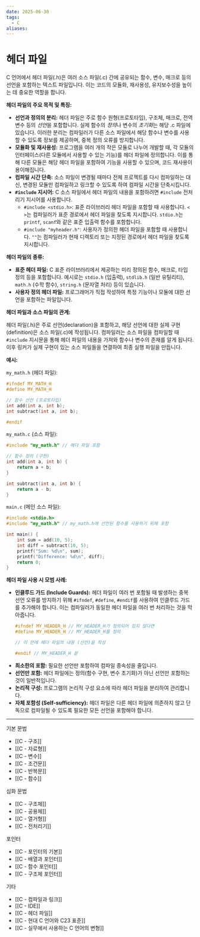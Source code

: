 ```yaml
---
date: 2025-06-30
tags:
  - C
aliases:
---
```


# 헤더 파일

C 언어에서 헤더 파일(.h)은 여러 소스 파일(.c) 간에 공유되는 함수, 변수, 매크로 등의 선언을 포함하는 텍스트 파일입니다. 이는 코드의 모듈화, 재사용성, 유지보수성을 높이는 데 중요한 역할을 합니다.

**헤더 파일의 주요 목적 및 특징:**

*   **선언과 정의의 분리:** 헤더 파일은 주로 함수 원형(프로토타입), 구조체, 매크로, 전역 변수 등의 *선언*을 포함합니다. 실제 함수의 *정의*나 변수의 *초기화*는 해당 .c 파일에 있습니다. 이러한 분리는 컴파일러가 다른 소스 파일에서 해당 함수나 변수를 사용할 수 있도록 정보를 제공하며, 중복 정의 오류를 방지합니다.
*   **모듈화 및 재사용성:** 프로그램을 여러 개의 작은 모듈로 나누어 개발할 때, 각 모듈의 인터페이스(다른 모듈에서 사용할 수 있는 기능)를 헤더 파일에 정의합니다. 이를 통해 다른 모듈은 해당 헤더 파일을 포함하여 기능을 사용할 수 있으며, 코드 재사용이 용이해집니다.
*   **컴파일 시간 단축:** 소스 파일이 변경될 때마다 전체 프로젝트를 다시 컴파일하는 대신, 변경된 모듈만 컴파일하고 링크할 수 있도록 하여 컴파일 시간을 단축시킵니다.
*   **`#include` 지시어:** C 소스 파일에서 헤더 파일의 내용을 포함하려면 `#include` 전처리기 지시어를 사용합니다.
    *   `#include <stdio.h>`: 표준 라이브러리 헤더 파일을 포함할 때 사용합니다. `< >`는 컴파일러가 표준 경로에서 헤더 파일을 찾도록 지시합니다. `stdio.h`는 `printf`, `scanf`와 같은 표준 입출력 함수를 포함합니다.
    *   `#include "myheader.h"`: 사용자가 정의한 헤더 파일을 포함할 때 사용합니다. `""`는 컴파일러가 현재 디렉토리 또는 지정된 경로에서 헤더 파일을 찾도록 지시합니다.

**헤더 파일의 종류:**

*   **표준 헤더 파일:** C 표준 라이브러리에서 제공하는 미리 정의된 함수, 매크로, 타입 정의 등을 포함합니다. 예시로는 `stdio.h` (입출력), `stdlib.h` (일반 유틸리티), `math.h` (수학 함수), `string.h` (문자열 처리) 등이 있습니다.
*   **사용자 정의 헤더 파일:** 프로그래머가 직접 작성하여 특정 기능이나 모듈에 대한 선언을 포함하는 파일입니다.

**헤더 파일과 소스 파일의 관계:**

헤더 파일(.h)은 주로 선언(declaration)을 포함하고, 해당 선언에 대한 실제 구현(definition)은 소스 파일(.c)에 작성됩니다. 컴파일러는 소스 파일을 컴파일할 때 `#include` 지시문을 통해 헤더 파일의 내용을 가져와 함수나 변수의 존재를 알게 됩니다. 이후 링커가 실제 구현이 있는 소스 파일들을 연결하여 최종 실행 파일을 만듭니다.

**예시:**

`my_math.h` (헤더 파일):
```c
#ifndef MY_MATH_H
#define MY_MATH_H

// 함수 선언 (프로토타입)
int add(int a, int b);
int subtract(int a, int b);

#endif
```

`my_math.c` (소스 파일):
```c
#include "my_math.h" // 헤더 파일 포함

// 함수 정의 (구현)
int add(int a, int b) {
    return a + b;
}

int subtract(int a, int b) {
    return a - b;
}
```

`main.c` (메인 소스 파일):
```c
#include <stdio.h>
#include "my_math.h" // my_math.h에 선언된 함수를 사용하기 위해 포함

int main() {
    int sum = add(10, 5);
    int diff = subtract(10, 5);
    printf("Sum: %d\n", sum);
    printf("Difference: %d\n", diff);
    return 0;
}
```

**헤더 파일 사용 시 모범 사례:**

*   **인클루드 가드 (Include Guards):** 헤더 파일이 여러 번 포함될 때 발생하는 중복 선언 오류를 방지하기 위해 `#ifndef`, `#define`, `#endif`를 사용하여 인클루드 가드를 추가해야 합니다. 이는 컴파일러가 동일한 헤더 파일을 여러 번 처리하는 것을 막아줍니다.
    ```c
    #ifndef MY_HEADER_H // MY_HEADER_H가 정의되어 있지 않다면
    #define MY_HEADER_H // MY_HEADER_H를 정의

    // 이 안에 헤더 파일의 내용 (선언)을 작성

    #endif // MY_HEADER_H 끝
    ```
*   **최소한의 포함:** 필요한 선언만 포함하여 컴파일 종속성을 줄입니다.
*   **선언만 포함:** 헤더 파일에는 정의(함수 구현, 변수 초기화)가 아닌 선언만 포함하는 것이 일반적입니다.
*   **논리적 구성:** 프로그램의 논리적 구성 요소에 따라 헤더 파일을 분리하여 관리합니다.
*   **자체 포함성 (Self-sufficiency):** 헤더 파일은 다른 헤더 파일에 의존하지 않고 단독으로 컴파일될 수 있도록 필요한 모든 선언을 포함해야 합니다.

---
 기본 문법
 - [[C - 구조]]
 - [[C - 자료형]]
 - [[C - 변수]]
 - [[C - 조건문]]
 - [[C - 반복문]]
 - [[C - 함수]]

심화 문법
 - [[C - 구조체]]
 - [[C - 공용체]]
 - [[C - 열거형]]
 - [[C - 전처리기]]

 포인터
 - [[C - 포인터의 기본]]
 - [[C - 배열과 포인터]]
 - [[C - 함수 포인터]]
 - [[C - 구조체 포인터]]

 기타
 - [[C - 컴파일과 링크]]
 - [[C - IDE]]
 - [[C - 헤더 파일]]
 - [[C - 현대 C 언어와 C23 표준]]
 - [[C - 실무에서 사용하는 C 언어의 변형]]
